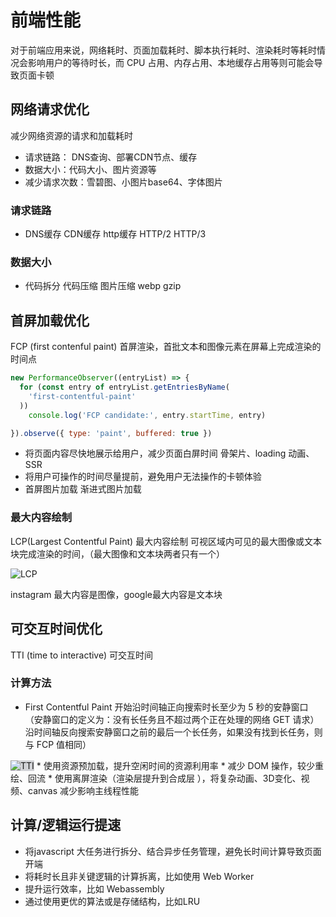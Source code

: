 # 前端性能

对于前端应用来说，网络耗时、页面加载耗时、脚本执行耗时、渲染耗时等耗时情况会影响用户的等待时长，而 CPU 占用、内存占用、本地缓存占用等则可能会导致页面卡顿


## 网络请求优化
减少网络资源的请求和加载耗时

* 请求链路： DNS查询、部署CDN节点、缓存
* 数据大小：代码大小、图片资源等
* 减少请求次数：雪碧图、小图片base64、字体图片

### 请求链路

* DNS缓存 CDN缓存 http缓存 HTTP/2  HTTP/3

### 数据大小
* 代码拆分 代码压缩 图片压缩 webp gzip


## 首屏加载优化
FCP (first contenful paint) 首屏渲染，首批文本和图像元素在屏幕上完成渲染的时间点
```js
new PerformanceObserver((entryList) => {
  for (const entry of entryList.getEntriesByName(
    'first-contentful-paint'
  ))
    console.log('FCP candidate:', entry.startTime, entry)

}).observe({ type: 'paint', buffered: true })
```
* 将页面内容尽快地展示给用户，减少页面白屏时间
骨架片、loading 动画、SSR
* 将用户可操作的时间尽量提前，避免用户无法操作的卡顿体验
* 首屏图片加载 渐进式图片加载

### 最大内容绘制
LCP(Largest Contentful Paint) 最大内容绘制 可视区域内可见的最大图像或文本块完成渲染的时间，（最大图像和文本块两者只有一个）

![LCP](/img/lcp.png)

instagram 最大内容是图像，google最大内容是文本块

## 可交互时间优化
TTI (time to interactive) 可交互时间

### 计算方法
* First Contentful Paint 开始沿时间轴正向搜索时长至少为 5 秒的安静窗口（安静窗口的定义为：没有长任务且不超过两个正在处理的网络 GET 请求）
沿时间轴反向搜索安静窗口之前的最后一个长任务，如果没有找到长任务，则与 FCP 值相同）
<img style="background: #d2d3d7" src="/img/tti.svg" alt="TTI">
* 使用资源预加载，提升空闲时间的资源利用率
* 减少 DOM 操作，较少重绘、回流
* 使用离屏渲染（渲染层提升到合成层 ），将复杂动画、3D变化、视频、canvas 减少影响主线程性能

## 计算/逻辑运行提速

* 将javascript 大任务进行拆分、结合异步任务管理，避免长时间计算导致页面开端
* 将耗时长且非关键逻辑的计算拆离，比如使用 Web Worker
* 提升运行效率，比如 Webassembly
* 通过使用更优的算法或是存储结构，比如LRU
